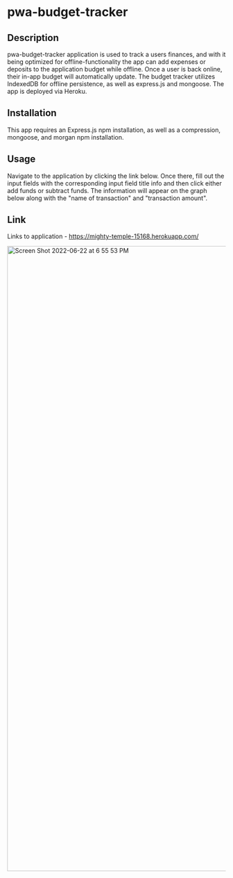 # pwa-budget-tracker


## Description 
pwa-budget-tracker application is used to track a users finances, and with it being optimized for offline-functionality the app can add expenses or deposits to the application budget while offline. Once a user is back online, their in-app budget will automatically update. The budget tracker utilizes IndexedDB for offline persistence, as well as express.js and mongoose. The app is deployed via Heroku.



## Installation
This app requires an Express.js npm installation, as well as a compression, mongoose, and morgan npm installation. 


## Usage 

Navigate to the application by clicking the link below. Once there, fill out the input fields with the corresponding input field title info and then click either add funds or subtract funds. The information will appear on the graph below along with the "name of transaction" and "transaction amount".

## Link
Links to application - https://mighty-temple-15168.herokuapp.com/

 
<img width="1440" alt="Screen Shot 2022-06-22 at 6 55 53 PM" src="https://user-images.githubusercontent.com/97851357/175190935-5d004a28-bc3f-478b-9fcf-c52bbe9692d2.png">
